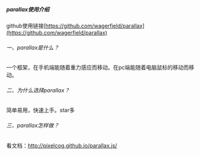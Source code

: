 ##### parallax使用介绍

 github使用链接[https://github.com/wagerfield/parallax](https://github.com/wagerfield/parallax)

###### 一、parallax是什么？

一个框架，在手机端能随着重力感应而移动。在pc端能随着电脑鼠标的移动而移动。

###### 二、为什么选择parallax？

简单易用，快速上手。star多

###### 三、parallax怎样做？

看文档：http://pixelcog.github.io/parallax.js/